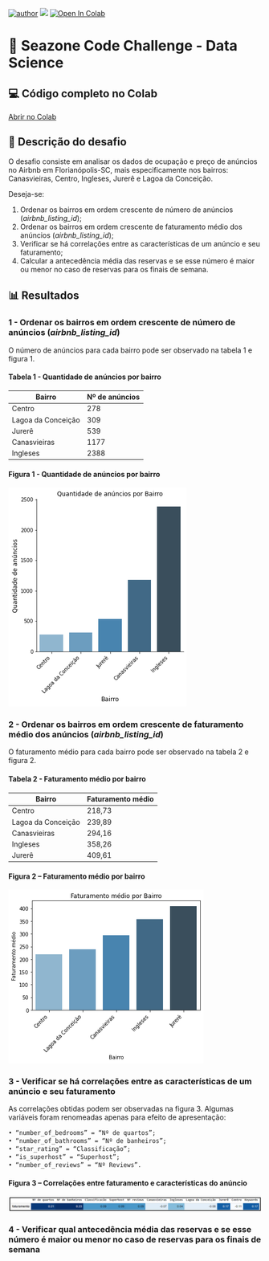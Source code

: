 [![author](https://img.shields.io/badge/Autor-Leonardo_Duarte-red.svg)](https://www.linkedin.com/in/leonardo-sales-duarte/) [![](https://img.shields.io/badge/python-3.7+-blue.svg)](https://www.python.org/downloads/release/python-3712/) [![Open In Colab](https://colab.research.google.com/assets/colab-badge.svg)](https://colab.research.google.com/drive/1H5VC3OMgPVSrZcWJ1ZHbrrNjtDCjuN6P?usp=sharing)


# 🚀 Seazone Code Challenge - Data Science

## 💻 Código completo no Colab

[Abrir no Colab](https://colab.research.google.com/drive/1H5VC3OMgPVSrZcWJ1ZHbrrNjtDCjuN6P?usp=sharing)

## 📝 Descrição do desafio

O desafio consiste em analisar os dados de ocupação e preço de anúncios no Airbnb em Florianópolis-SC, mais especificamente nos bairros: Canasvieiras, Centro, Ingleses, Jurerê e Lagoa da Conceição.

Deseja-se:

1.  Ordenar os bairros em ordem crescente de número de anúncios (*airbnb_listing_id*);
2.  Ordenar os bairros em ordem crescente de faturamento médio dos anúncios (*airbnb_listing_id*);
3.  Verificar se há correlações entre as características de um anúncio e seu faturamento;
4.  Calcular a antecedência média das reservas e se esse número é maior ou menor no caso de reservas para os finais de semana.  

## 📊 Resultados

### 1 - Ordenar os bairros em ordem crescente de número de anúncios (*airbnb_listing_id*)

O número de anúncios para cada bairro pode ser observado na tabela 1 e figura 1.

#### Tabela 1 - Quantidade de anúncios por bairro
|Bairro| Nº de anúncios|
|--|--|
|Centro|278|
|Lagoa da Conceição|309|
|Jurerê|539|
|Canasvieiras|1177|
|Ingleses|2388|

#### Figura 1 - Quantidade de anúncios por bairro
![Image](images/fig1.png)

### 2 - Ordenar os bairros em ordem crescente de faturamento médio dos anúncios (*airbnb_listing_id*)
O faturamento médio para cada bairro pode ser observado na tabela 2 e figura 2.

#### Tabela 2 - Faturamento médio por bairro
|Bairro| Faturamento médio|
|--|--|
|Centro|218,73|
|Lagoa da Conceição|239,89|
|Canasvieiras|294,16|
|Ingleses|358,26|
|Jurerê|409,61|

#### Figura 2 – Faturamento médio por bairro
![Image](images/fig2.png)

### 3 - Verificar se há correlações entre as características de um anúncio e seu faturamento

As correlações obtidas podem ser observadas na figura 3.
Algumas variáveis foram renomeadas apenas para efeito de apresentação:

    • “number_of_bedrooms” = “Nº de quartos”;
    • “number_of_bathrooms” = “Nº de banheiros”;
    • “star_rating” = “Classificação”;
    • “is_superhost” = “Superhost”;
    • “number_of_reviews” = “Nº Reviews”.

#### Figura 3 – Correlações entre faturamento e características do anúncio
![Image](images/correl.png)

### 4 - Verificar qual antecedência média das reservas e se esse número é maior ou menor no caso de reservas para os finais de semana














